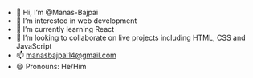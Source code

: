 - 👋 Hi, I’m @Manas-Bajpai
- 👀 I’m interested in web development
- 🌱 I’m currently learning React  
- 💞️ I’m looking to collaborate on live projects including HTML, CSS and JavaScript
- 📫 manasbajpai14@gmail.com
- 😄 Pronouns: He/Him
  

<!---
Manas-Bajpai/Manas-Bajpai is a ✨ special ✨ repository because its `README.md` (this file) appears on your GitHub profile.
You can click the Preview link to take a look at your changes.
--->
